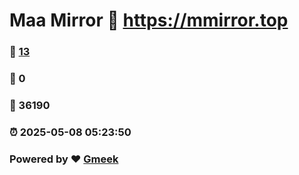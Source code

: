 # Maa Mirror :link: https://mmirror.top 
### :page_facing_up: [13](https://mmirror.top/tag.html) 
### :speech_balloon: 0 
### :hibiscus: 36190 
### :alarm_clock: 2025-05-08 05:23:50 
### Powered by :heart: [Gmeek](https://github.com/Meekdai/Gmeek)

